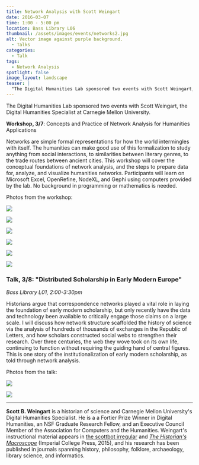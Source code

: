 ```yaml
---
title: Network Analysis with Scott Weingart
date: 2016-03-07 
time: 1:00 - 5:00 pm
location: Bass Library L06
thumbnail: /assets/images/events/networks2.jpg
alt: Vector image against purple background.
  - Talks
categories: 
  - Talk
tags:
  - Network Analysis
spotlight: false 
image_layout: landscape
teaser: |
  "The Digital Humanities Lab sponsored two events with Scott Weingart, the Digital Humanities Specialist at Carnegie Mellon University. Workshop, 3/7: Concepts and Practice of Network Analysis for..."
---
```


The Digital Humanities Lab sponsored two events with Scott Weingart, the Digital Humanities Specialist at Carnegie Mellon University.

**Workshop, 3/7**: Concepts and Practice of Network Analysis for Humanities Applications
    
Networks are simple formal representations for how the world intermingles with itself. The humanities can make good use of this formalization to study anything from social interactions, to similarities between literary genres, to the trade routes between ancient cities. This workshop will cover the conceptual foundations of network analysis, and the steps to prepare data for, analyze, and visualize humanities networks. Participants will learn on Microsoft Excel, OpenRefine, NodeXL, and Gephi using computers provided by the lab. No background in programming or mathematics is needed.
   
Photos from the workshop:  

[<img src="http://web.library.yale.edu/sites/default/files/resize/images/DSC_0429-300x200.jpg" alt: Students sit in Bass Library lab listening to presentation. />](http://web.library.yale.edu/sites/default/files/images/DSC_0429.jpg)

[<img src="http://web.library.yale.edu/sites/default/files/resize/images/DSC_0637-300x200.jpg" alt: Instructors assist students at their computers. />](http://web.library.yale.edu/sites/default/files/images/DSC_0637.jpg)

[<img src="http://web.library.yale.edu/sites/default/files/resize/images/DSC_0635-300x200.jpg" alt: Students confer around laptops. />](http://web.library.yale.edu/sites/default/files/images/DSC_0635.jpg)

[<img src="http://web.library.yale.edu/sites/default/files/resize/images/DSC_0484-300x200.jpg" alt: Students and instructors confer around desktop. />](http://web.library.yale.edu/sites/default/files/images/DSC_0484.jpg)

[<img src="http://web.library.yale.edu/sites/default/files/resize/images/DSC_0579-300x200.jpg" alt: Students and instructors confer around laptops. />](http://web.library.yale.edu/sites/default/files/images/DSC_0579.jpg)

[<img src="http://web.library.yale.edu/sites/default/files/resize/images/DSC_0685-300x200.jpg" alt: Instructor confers with Lab director in front of projected screen showing digital data. />](http://web.library.yale.edu/sites/default/files/images/DSC_0685.jpg)
   
### **Talk, 3/8:** "Distributed Scholarship in Early Modern Europe"
*Bass Library L01, 2:00-3:30pm*

Historians argue that correspondence networks played a vital role in laying the foundation of early modern scholarship, but only recently have the data and technology been available to critically engage those claims on a large scale. I will discuss how network structure scaffolded the history of science via the analysis of hundreds of thousands of exchanges in the Republic of Letters, and how scholars constructed social webs to strengthen their research. Over three centuries, the web they wove took on its own life, continuing to function without requiring the guiding hand of central figures. This is one story of the institutionalization of early modern scholarship, as told through network analysis.

Photos from the talk:
 
[<img src="http://web.library.yale.edu/sites/default/files/resize/images/WeingartTalkIntroduction-300x169.jpg" />](http://web.library.yale.edu/sites/default/files/images/WeingartTalkIntroduction.jpg)

[<img src="http://web.library.yale.edu/sites/default/files/resize/images/WeingartTalkBacon-225x169.jpg" />](http://web.library.yale.edu/sites/default/files/images/WeingartTalkBacon.jpg)
   
---
   
**Scott B. Weingart** is a historian of science and Carnegie Mellon University's Digital Humanities Specialist. He is a a Fortier Prize Winner in Digital Humanities, an NSF Graduate Research Fellow, and an Executive Council Member of the Association for Computers and the Humanities. Weingart's instructional material appears in [the scottbot irregular](http://scottbot.net) and [*The Historian's Macroscope*](http://www.themacroscope.org/2.0/) (Imperial College Press, 2015), and his research has been published in journals spanning history, philosophy, folklore, archaeology, library science, and informatics.
